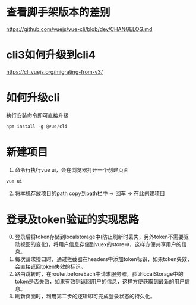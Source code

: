 # 查看脚手架版本的差别
https://github.com/vuejs/vue-cli/blob/dev/CHANGELOG.md

# cli3如何升级到cli4
https://cli.vuejs.org/migrating-from-v3/

# 如何升级cli
执行安装命令即可直接升级
``` js
npm install -g @vue/cli
``` 

# 新建项目
1. 命令行执行vue ui，会在浏览器打开一个创建页面
``` js
vue ui
```
2. 将本机存放项目的path copy到path栏中 => 回车 => 在此创建项目

# 登录及token验证的实现思路
0. 登录后将token存储到localstorage中(防止刷新时丢失，另外token不需要驱动视图的变化)，将用户信息存储到vuex的store中，这样方便共享用户的信息。
1. 每次请求接口时，通过拦截器在headers中添加token标识，如果token失效，会直接返回token失效的标识。
2. 路由跳转时，在router.beforeEach中请求服务器，验证localStorage中的token是否失效，如果有效则返回用户的信息，这样方便获取到最新的用户信息。
3. 刷新页面时，利用第二步的逻辑即可完成登录状态的持久化。